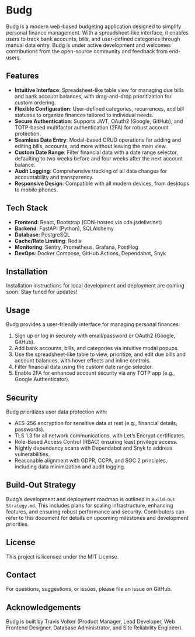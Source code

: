 # Budg

Budg is a modern web-based budgeting application designed to simplify personal finance management. With a spreadsheet-like interface, it enables users to track bank accounts, bills, and user-defined categories through manual data entry. Budg is under active development and welcomes contributions from the open-source community and feedback from end-users.

## Features

- **Intuitive Interface**: Spreadsheet-like table view for managing due bills and bank account balances, with drag-and-drop prioritization for custom ordering.
- **Flexible Configuration**: User-defined categories, recurrences, and bill statuses to organize finances tailored to individual needs.
- **Secure Authentication**: Supports JWT, OAuth2 (Google, GitHub), and TOTP-based multifactor authentication (2FA) for robust account protection.
- **Seamless Data Entry**: Modal-based CRUD operations for adding and editing bills, accounts, and more without leaving the main view.
- **Custom Date Range**: Filter financial data with a date range selector, defaulting to two weeks before and four weeks after the next account balance.
- **Audit Logging**: Comprehensive tracking of all data changes for accountability and transparency.
- **Responsive Design**: Compatible with all modern devices, from desktops to mobile phones.

## Tech Stack

- **Frontend**: React, Bootstrap (CDN-hosted via cdn.jsdelivr.net)
- **Backend**: FastAPI (Python), SQLAlchemy
- **Database**: PostgreSQL
- **Cache/Rate Limiting**: Redis
- **Monitoring**: Sentry, Prometheus, Grafana, PostHog
- **DevOps**: Docker Compose, GitHub Actions, Dependabot, Snyk

## Installation

Installation instructions for local development and deployment are coming soon. Stay tuned for updates!

## Usage

Budg provides a user-friendly interface for managing personal finances:

1. Sign up or log in securely with email/password or OAuth2 (Google, GitHub).
2. Add bank accounts, bills, and categories via intuitive modal popups.
3. Use the spreadsheet-like table to view, prioritize, and edit due bills and account balances, with hover effects and inline controls.
4. Filter financial data using the custom date range selector.
5. Enable 2FA for enhanced account security via any TOTP app (e.g., Google Authenticator).

## Security

Budg prioritizes user data protection with:

- AES-256 encryption for sensitive data at rest (e.g., financial details, passwords).
- TLS 1.3 for all network communications, with Let’s Encrypt certificates.
- Role-Based Access Control (RBAC) ensuring least privilege access.
- Nightly dependency scans with Dependabot and Snyk to address vulnerabilities.
- Reasonable alignment with GDPR, CCPA, and SOC 2 principles, including data minimization and audit logging.

## Build-Out Strategy

Budg’s development and deployment roadmap is outlined in `Build-Out Strategy.md`. This includes plans for scaling infrastructure, enhancing features, and ensuring robust performance and security. Contributors can refer to this document for details on upcoming milestones and development priorities.

## License

This project is licensed under the MIT License.

## Contact

For questions, suggestions, or issues, please file an issue on GitHub.

## Acknowledgements

Budg is built by Travis Volker (Product Manager, Lead Developer, Web Frontend Designer, Database Administrator, and Site Reliability Engineer).